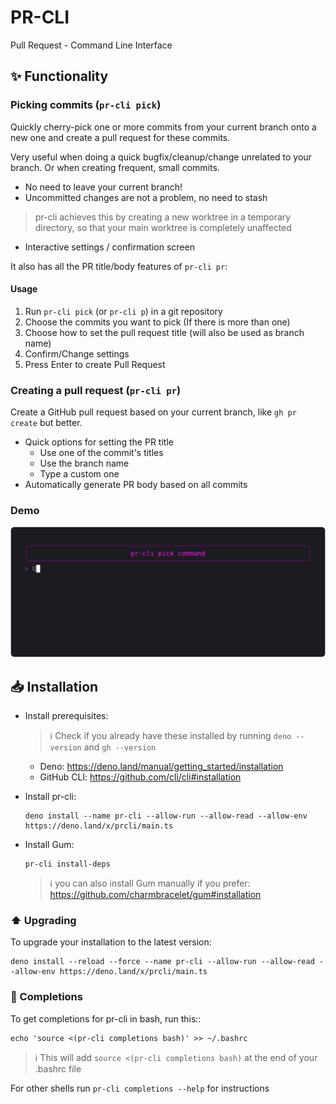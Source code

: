 # PR-CLI

Pull Request - Command Line Interface

## ✨ Functionality

### Picking commits (`pr-cli pick`)

Quickly cherry-pick one or more commits from your current branch onto a new one and create a pull
request for these commits.

Very useful when doing a quick bugfix/cleanup/change unrelated to your branch. Or when creating
frequent, small commits.

- No need to leave your current branch!
- Uncommitted changes are not a problem, no need to stash

> pr-cli achieves this by creating a new worktree in a temporary directory, so that your main
> worktree is completely unaffected

- Interactive settings / confirmation screen

It also has all the PR title/body features of `pr-cli pr`:

#### Usage

1. Run `pr-cli pick` (or `pr-cli p`) in a git repository
2. Choose the commits you want to pick (If there is more than one)
3. Choose how to set the pull request title (will also be used as branch name)
4. Confirm/Change settings
5. Press Enter to create Pull Request

### Creating a pull request (`pr-cli pr`)

Create a GitHub pull request based on your current branch, like `gh pr create` but better.

- Quick options for setting the PR title
  - Use one of the commit's titles
  - Use the branch name
  - Type a custom one
- Automatically generate PR body based on all commits

### Demo

![pr-cli pick demo](./assets/pick.gif)

## 📥 Installation

- Install prerequisites:
  > ℹ️ Check if you already have these installed by running `deno --version` and `gh --version`
  - Deno: https://deno.land/manual/getting_started/installation
  - GitHub CLI: https://github.com/cli/cli#installation
- Install pr-cli:

  ```shell
  deno install --name pr-cli --allow-run --allow-read --allow-env https://deno.land/x/prcli/main.ts
  ```

- Install Gum:

  ```shell
  pr-cli install-deps
  ```

  > ℹ️ you can also install Gum manually if you prefer:
  > https://github.com/charmbracelet/gum#installation

### ⬆️ Upgrading

To upgrade your installation to the latest version:

```shell
deno install --reload --force --name pr-cli --allow-run --allow-read --allow-env https://deno.land/x/prcli/main.ts
```

### 🔲 Completions

To get completions for pr-cli in bash, run this::

```shell
echo 'source <(pr-cli completions bash)' >> ~/.bashrc
```

> ℹ This will add `source <(pr-cli completions bash)` at the end of your .bashrc file

For other shells run `pr-cli completions --help` for instructions

